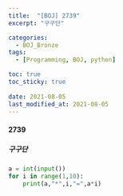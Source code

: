 ```yaml
---
title:  "[BOJ] 2739"
excerpt: "구구단"

categories:
  - BOJ_Bronze
tags:
  - [Programming, BOJ, python]

toc: true
toc_sticky: true
 
date: 2021-08-05
last_modified_at: 2021-08-05
---
```


#### 2739
##### 구구단

```python
a = int(input())
for i in range(1,10):
    print(a,"*",i,"=",a*i)
```